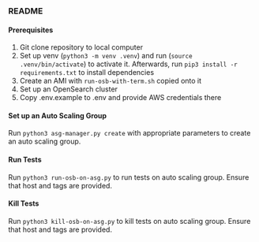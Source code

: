 ### README

#### Prerequisites
1. Git clone repository to local computer
2. Set up venv (`python3 -m venv .venv`) and run (`source .venv/bin/activate`) to activate it. Afterwards, run `pip3 install -r requirements.txt` to install dependencies
3. Create an AMI with `run-osb-with-term.sh` copied onto it
4. Set up an OpenSearch cluster
5. Copy .env.example to .env and provide AWS credentials there

#### Set up an Auto Scaling Group
Run `python3 asg-manager.py create` with appropriate parameters to create an auto scaling group.

#### Run Tests
Run `python3 run-osb-on-asg.py` to run tests on auto scaling group. Ensure that host and tags are provided.

#### Kill Tests
Run `python3 kill-osb-on-asg.py` to kill tests on auto scaling group. Ensure that host and tags are provided.
